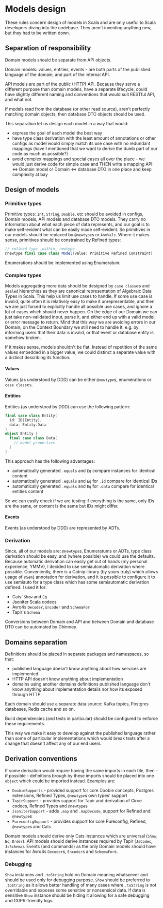# Models design

These rules concern design of models in Scala and are only useful to
Scala developers diving into the codebase. They aren't inventing anything
new, but they had to be written down.

## Separation of responsibility

Domain models should be separate from API objects.

Domain models: values, entities, events - are both parts of the published
language of the domain, and part of the internal API.

API models are part of the public (HTTP) API. Because they serve a different
purpose than domain models, have a separate lifecycle, could have slightly
different naming and conventions that would suit RESTful API, and what not.

If models read from the database (or other read source), aren't perfectly
matching domain objects, then database DTO objects should be used.

This separation let us design each model in a way that would:

 * express the goal of each model the best way
 * have type class derivation with the least amount of annotations or other
   configs as model would simply match its use case with no redundant mappings
   (have I mentioned that we want to derive the dumb part of our code
    as much as possible?)
 * avoid complex mappings and special cases all over the place - we would just
   derive code for simple case and THEN write a mapping API <=> Domain model
   or Domain <=> database DTO in one place and keep complexity at bay

## Design of models

### Primitive types

Primitive types: `Int`, `String`, `Double`, etc should be avoided in configs,
Domain models, API models and database DTO models. They carry no information
about what each piece of data represents, and our goal is to make self-evident
what can be easily made self-evident. So primitives in our models should be
replaced by `@newtype`s or `AnyVals`. Where it makes sense, primitives should
be constrained by Refined types:

```scala
// refined type _within_ newtype
@newtype final case class Model(value: Primitive Refined Constraint)
```

Enumerations should be implemented using Enumeratum.

### Complex types

Models aggregating more data should be designed by `case class`es and `sealed`
hierarchies as they are canonical representation of Algebraic Data Types
in Scala. This help us limit use cases to handle. If some use case is invalid,
quite often it is relatively easy to make it unrepresentable, and then we are
just forced to explicitly handle all possible use cases, and ignore a lot of
cases which should never happen. On the edge of our Domain we can just take
non-validated input, parse it, and either end up with a valid model, or error
message to return. Mind that this way we are avoiding errors in our Domain,
on the Context Boundary we still need to handle it, e.g. by informing users
that their data is invalid, or that event or database entity is somehow broken.

If it makes sense, models shouldn't be flat. Instead of repetition of the same
values embedded in a bigger value, we could distinct a separate value with
a distinct describing its function.

#### Values

Values (as understood by DDD) can be either `@newtype`s, enumerations or `case
class`es.

#### Entities

Entities (as understood by DDD) can use the following pattern:

```scala
final case class Entity(
  id: ID[Entity],
  data: Entity.Data
)
object Entity {
  final case class Data(
    // model properties
  )
}
```

This approach has the following advantages:

 * automatically generated `.equals` and `Eq` compare instances for identical
   content
 * automatically generated `.equals` and `Eq` for `.id` compare for identical
   IDs
 * automatically generated `.equals` and `Eq` for `.data` compare for identical
   entities content

So we can easily check if we are testing if everything is the same, only IDs
are the same, or content is the same but IDs might differ.

#### Events

Events (as understood by DDD) are represented by ADTs.

### Derivation

Since, all of our models are: `@newtype`s, Enumeratums or ADTs, type class
derivation should be easy, and (where possible) we could use the defaults.
Because automatic derivation can easily get out of hands (my personal experience,
YMMV), I decided to use semiautomatic derivation where possible. Conveniently,
there is a Catnip library (by yours truly) which allows usage of `@Semi`
annotation for derivation, and it is possible to configure it to use semiauto
for a type class which has some semiautomatic derivation defined. I used it for:

 * Cats' `Show` and `Eq`
 * Jsoniter Scala codecs
 * Avro4s `Decoder`, `Encoder` and `SchemaFor`
 * Tapir's `Schema`

Conversions between Domain and API and between Domain and database DTO can
be automated by Chimney.

## Domains separation

Definitions should be placed in separate packages and namespaces, so that:

 * published language doesn't know anything about how services are implemented
 * HTTP API doesn't know anything about implementation
 * domains using another domains definitions published language don't know
   anything about implementation details nor how its exposed through HTTP

Each domain should use a separate data source: Kafka topics, Postgres
databases, Redis cache and so on.

Build dependencies (and tests in particular) should be configured to enforce
these requirements.

This way we make it easy to develop against the published language rather
than some of particular implementations which would break tests after a change
that doesn't affect any of our end users.

## Derivation conventions

If some derivation would require having the same imports in each file,
then - if possible - definitions brough by these imports should be placed
into one `object` which could be imported instead. Examples are:

 * `DoobieSupports` - provided support for core Doobie concepts, Postgres
   extensions, Refined Types, `@newtype`s own types' support
 * `TapirSupport` - provides support for Tapir and derivation of Circe codecs,
   Refined Types and `@newtype`s
 * `JsoniterSupport` - adds `.map` and `.mapDecode`, support for Refined
   and `@newtype`s
 * `PureconfigSupport` - provides support for core Pureconfig, Refined,
   `@newtype`s and Cats

Domain models should derive only Cats instances which are universal (`Show`,
`Eq`, `Order`). API models should derive instances required by Tapir
(`JsCodec`, `JsSchema`). Events (and commands) as the only Domain models should
have instances for Avro4s `Decoder`s, `Encoder`s and `SchemaFor`s.

### Debugging

`Show` instances and `.toString` hold no Domain meaning whatsoever and should
be used only for debugging purpose. `Show` should be preferred to `.toString`
as it allows better handling of many cases where `.toString` is not overridable
and exposes some sensitive or nonsensical data. If data is sensitive `Show`
instance should be hiding it allowing for a safe debugging and GDPR-friendly
logs.
